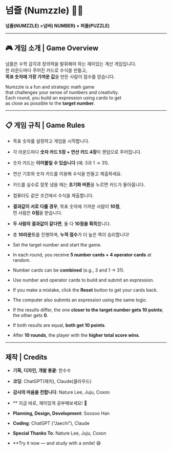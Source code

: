 # 넘즐 (Numzzle) 🎯🧠  
**넘즐(NUMZZLE) =넘버( NUMBER) + 퍼즐(PUZZLE)**

---

## 🎮 게임 소개 | Game Overview

넘즐은 수학 감각과 창의력을 발휘해야 하는  재미있는 계산 게임입니다.  
한 라운드마다 주어진 카드로 수식을 만들고,  
**목표 숫자에 가장 가까운 값**을 만든 사람이 점수를 얻습니다.

Numzzle is a fun and strategic math game  
that challenges your sense of numbers and creativity.  
Each round, you build an expression using cards to get  
as close as possible to the **target number**.

---

## 📋 게임 규칙 | Game Rules

- 목표 숫자를 설정하고 게임을 시작합니다.  
- 각 라운드마다 **숫자 카드 5장 + 연산 카드 4장**이 랜덤으로 주어집니다.  
- 숫자 카드는 **이어붙일 수 있습니다** (예: 3과 1 → 31).  
- 연산 기호와 숫자 카드를 이용해 수식을 만들고 제출하세요.  
- 카드를 실수로 잘못 냈을 때는 **초기화 버튼**을 누르면 카드가 돌아옵니다.  
- 컴퓨터도 같은 조건에서 수식을 제출합니다.  
- **결과값이 서로 다를 경우**, 목표 숫자에 가까운 사람이 **10점**,  
  먼 사람은 **0점**을 받습니다.  
- **두 사람의 결과값이 같다면**, 둘 다 **10점을 획득**합니다.  
- 총 **10라운드**를 진행하며, **누적 점수**가 더 높은 쪽이 승리합니다!

- Set the target number and start the game.  
- In each round, you receive **5 number cards + 4 operator cards** at random.  
- Number cards can be **combined** (e.g., 3 and 1 → 31).  
- Use number and operator cards to build and submit an expression.  
- If you make a mistake, click the **Reset** button to get your cards back.  
- The computer also submits an expression using the same logic.  
- If the results differ, the one **closer to the target number gets 10 points**;  
  the other gets **0**.  
- If both results are equal, **both get 10 points**.  
- After **10 rounds**, the player with the **higher total score wins**.
---

## 제작 | Credits

- **기획, 디자인, 개발 총괄**: 한수수  
- **코딩**: ChatGPT(재치), Claude(클라우드)  
- **감사의 마음을 전합니다**: Nature Lee, Juju, Coxon
- ** 지금 바로, 재미있게 공부해보세요! 🎲

- **Planning, Design, Development**: Soosoo Han  
- **Coding**: ChatGPT (“Jaechi”), Claude  
- **Special Thanks To**: Nature Lee, Juju, Coxon
- **Try it now — and study with a smile! 😄

